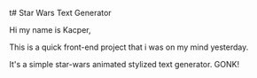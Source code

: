 t# Star Wars Text Generator

Hi my name is Kacper,

This is a quick front-end project that i was on my mind yesterday.

It's a simple star-wars animated stylized text generator. GONK!
